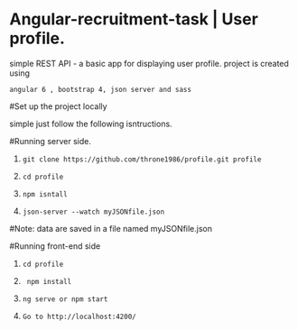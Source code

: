 # Angular-recruitment-task | User profile.
simple REST API - a basic app for displaying user profile.
project is created using 
```
angular 6 , bootstrap 4, json server and sass
```

#Set up the project locally

simple just follow  the following isntructions.


#Running server side.

1. `git clone https://github.com/throne1986/profile.git profile`

2. `cd profile`

3. `npm isntall`

4. `json-server --watch myJSONfile.json`

#Note: data are saved in a file named myJSONfile.json

 #Running front-end side
 
 1. `cd profile`
 
 2. ` npm install`

 3. `ng serve or npm start `
 
 4. `Go to http://localhost:4200/`
 
